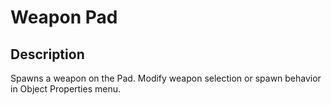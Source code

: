 # Weapon Pad

## Description

Spawns a weapon on the Pad. Modify weapon selection or spawn behavior in Object Properties menu.
